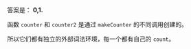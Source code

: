 答案是： **0,1.**

函数 `counter`  和 `counter2` 是通过 `makeCounter` 的不同调用创建的。

所以它们都有独立的外部词法环境，每一个都有自己的 `count`。
